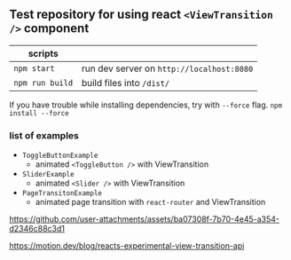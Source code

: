 ## Test repository for using react `<ViewTransition />` component

| scripts         |                                           |
| --------------- | ----------------------------------------- |
| `npm start`     | run dev server on `http://localhost:8080` |
| `npm run build` | build files into `/dist/`                 |

If you have trouble while installing dependencies, try with `--force` flag.
`npm install --force`

### list of examples
- `ToggleButtonExample`
  - animated `<ToggleButton />` with ViewTransition
- `SliderExample`
  - animated `<Slider />` with ViewTransition
- `PageTransitonExample`
  - animated page transition with `react-router` and ViewTransition

https://github.com/user-attachments/assets/ba07308f-7b70-4e45-a354-d2346c88c3d1

https://motion.dev/blog/reacts-experimental-view-transition-api
